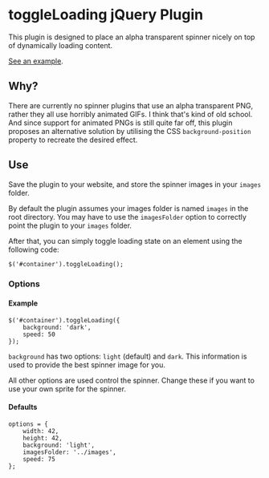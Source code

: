 # toggleLoading jQuery Plugin

This plugin is designed to place an alpha transparent spinner nicely on top of dynamically loading content.

[See an example](http://oliverjash.github.com/toggleLoading/).

## Why?

There are currently no spinner plugins that use an alpha transparent PNG, rather they all use horribly animated GIFs. I think that's kind of old school. And since support for animated PNGs is still quite far off, this plugin proposes an alternative solution by utilising the CSS `background-position` property to recreate the desired effect.

## Use

Save the plugin to your website, and store the spinner images in your `images` folder.

By default the plugin assumes your images folder is named `images` in the root directory. You may have to use the `imagesFolder` option to correctly point the plugin to your `images` folder.

After that, you can simply toggle loading state on an element using the following code:

`$('#container').toggleLoading();`

### Options

#### Example

	$('#container').toggleLoading({
		background: 'dark',
		speed: 50
	});

`background` has two options: `light` (default) and `dark`. This information is used to provide the best spinner image for you.

All other options are used control the spinner. Change these if you want to use your own sprite for the spinner.

#### Defaults

	options = {
		width: 42,
		height: 42,
		background: 'light',
		imagesFolder: '../images',
		speed: 75
	};